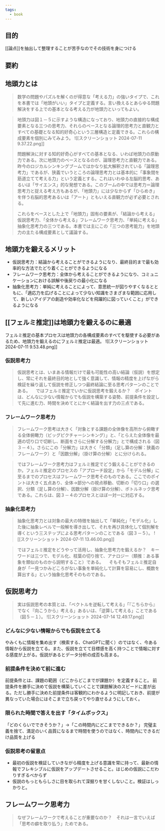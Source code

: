 ```yaml
---
tags:
  - book
---
```

## 目的
[[論点]]を抽出して整理することが苦手なのでその技術を身につける

## 要約

## 地頭力とは
> 数学の問題やパズルを解くのが得意な「考える力」の強いタイプで、これを本書では「地頭がいい」タイプと定義する。言い換えるとあらゆる問題解決をする上での基本となる考える力が地頭力といってもよい。

> 地頭力は図１－５に示すような構造になっており、地頭力の直接的な構成要素となる三つの思考力、それらのベースとなる論理的思考力と直観力とすべての基礎となる知的好奇心という三層構造と定義できる。これらの構成要素を個別にみてみよう。
> ![[スクリーンショット 2024-07-11 9.37.22.png]]
> 
> 問題解決に対する知的好奇心がすべての基本となる、いわば地頭力の原動力である。次に地頭力のベースとなるのが、論理思考力と直観力である。昨今のロジカルシンキングブームではかなり拡大解釈されている「論理思考力」であるが、狭義でいうところの論理思考力とは基本的に「事象間を筋道立てて考える力」という定義とする。これはいわゆる左脳的思考、あるいは「サイエンス」的な発想である。このブームの中では思考力＝論理思考力と捉える考え方もあるが、「地頭力」には少なからず「ひらめき」を伴う右脳的思考あるいは「アート」ともいえる直観力が必ず必要とされる。
> 
> これらをベースとした上で「地頭力」固有の要素が、「結論から考える」仮説思考力、「全体から考える」フレームワーク思考力、「単純に考える」抽象化思考力の三つである。本書では主にこの「三つの思考能力」を地頭力の主たる構成要素として議論する。

## 地頭力を鍛えるメリット
- 仮説思考力：結論から考えることができるようになり、最終目的まで最も効率的な方法でたどり着くことができるようになる
- フレームワーク思考力：全体から考えることができるようになり、コミュニケーションにおける誤解や後戻りの最小化になる
- 抽象化思考力：単純に考えることによって、意思統一が図りやすくなるとともに、「適応力を広げることによって少ない知識をさまざまな範囲に応用して、新しいアイデアの創造や効率化などを飛躍的に図っていくこと」ができるようになる

## [[フェルミ推定]]は地頭力を鍛えるのに最適
フェルミ推定の基本プロセスは地頭力の各構成要素のすべてを駆使する必要があるため、地頭力を鍛えるのにフェルミ推定は最適。
![[スクリーンショット 2024-07-11 9.53.48.png]]

### 仮説思考力
> 仮説思考とは、いまある情報だけで最も可能性の高い結論（仮説）を想定し、常にそれを最終目的地として強く意識して、情報の精度を上げながら検証を繰り返して仮説を修正しつつ最終結論に至る思考パターンのことである。
 　ではフェルミ推定でいかに仮説思考を鍛えるか？　ポイントは、どんなに少ない情報からでも仮説を構築する姿勢、前提条件を設定して先に進む力、時間を決めてとにかく結論を出す力の三点である。

### フレームワーク思考力
> フレームワーク思考は大きく「対象とする課題の全体像を高所から俯瞰する全体俯瞰力（ビッグピクチャーシンキング）」と、「とらえた全体像を最適の切り口で切断し、断面をさらに分解する分解力」とで構成される（図３－４）。さらにこの「分解力」は大きく「分類」（足し算の分解：狭義のフレームワーク）と「因数分解」（掛け算の分解）とに分けられる。

> ではフレームワーク思考力はフェルミ推定でどう鍛えることができるのか。フェルミ推定のプロセスの「アプローチ設定」から「モデル分解」に至るまでのプロセスはフレームワーク思考そのものである。ここでのポイントは大きく五点あり、全体→部分への視点移動、切断の「切り口」の選択、分類（足し算の分解）、因数分解（掛け算の分解）、ボトルネック思考である。これらは、図３－４のプロセスとほぼ一対一に対応する。

### 抽象化思考力
> 抽象化思考力とは対象の最大の特徴を抽出して「単純化」「モデル化」した後に抽象レベルで一般解を導き出して、それを再び具体化して個別解を導くという三ステップによる思考パターンのことである（図３－５）。
![[スクリーンショット 2024-07-11 13.46.00.png]]

> ではフェルミ推定をどうやって活用し、抽象化思考力を鍛えるか？　キーワードは三つで、モデル化、枝葉の切り捨て、アナロジー（類推：ある事象を類似のものから説明すること）である。  　そもそもフェルミ推定自身が「一見つかみどころがない事象を単純化して計算を容易にし、概数を算出する」という抽象化思考そのものである。

## 仮説思考力
> 実は仮説思考の本質とは、「ベクトルを逆転して考える」「『こちらから』でなく『向こうから』考える」あるいは、「逆算して考える」ことである（図５－１）。
![[スクリーンショット 2024-07-14 12.49.17.png]]

### どんなに少ない情報からでも仮説を立てる
やみくもに情報を集め出す（検索する、ChatGPTに聞く）のではなく、今ある情報から仮説を立てる。また、仮説を立てて目標感を高く持つことで情報に対する感度が上がる。仮説があるとデータ分析の成否も高まる。
### 前提条件を決めて前に進む
前提条件とは、課題の範囲（どこからどこまでが課題か）を定義すること。
前提条件を勝手に決めて仮説を構築していくことで課題解決のスピードに差が出る。ただし勝手に決めた前提条件は客観的にわかるように明記しておき、前提が異なっていた場合にはそこまで立ち戻ってやり直せるようにしておく。
### 限られた時間で答えを出す「タイムボックス」
「どのくらいでできそうか？」→「この時間内にどこまでできるか？」
完璧主義を捨て、満足のいく品質になるまで時間を使うのではなく、時間内にできるだけ品質を上げる
### 仮説思考の留意点
- 最初の仮説を検証していきながら精度を上げる意識を常に持って、最新の情報でフレキシブルに仮説をアップデートさせること。はじめの仮説にこだわりすぎるべからず
- 仮説のもっともらしさに目を取られて深掘りを甘くしないこと。検証はしっかりと。
## フレームワーク思考力
> なぜフレームワークで考えることが重要なのか？　それは一言でいえば「思考の癖を取り払う」ためである。

